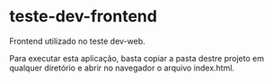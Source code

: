 # teste-dev-frontend
Frontend utilizado no teste dev-web.

Para executar esta aplicação, basta copiar a pasta destre projeto em qualquer diretório e abrir no navegador o arquivo index.html.
